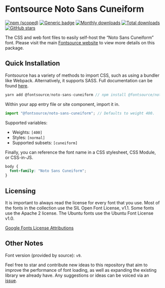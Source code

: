 # Fontsource Noto Sans Cuneiform

[![npm (scoped)](https://img.shields.io/npm/v/@fontsource/noto-sans-cuneiform?color=brightgreen)](https://www.npmjs.com/package/@fontsource/noto-sans-cuneiform) [![Generic badge](https://img.shields.io/badge/fontsource-passing-brightgreen)](https://github.com/fontsource/fontsource) [![Monthly downloads](https://badgen.net/npm/dm/@fontsource/noto-sans-cuneiform)](https://github.com/fontsource/fontsource) [![Total downloads](https://badgen.net/npm/dt/@fontsource/noto-sans-cuneiform)](https://github.com/fontsource/fontsource) [![GitHub stars](https://img.shields.io/github/stars/fontsource/fontsource.svg?style=social&label=Star)](https://github.com/fontsource/fontsource/stargazers)

The CSS and web font files to easily self-host the “Noto Sans Cuneiform” font. Please visit the main [Fontsource website](https://fontsource.org/fonts/noto-sans-cuneiform) to view more details on this package.

## Quick Installation

Fontsource has a variety of methods to import CSS, such as using a bundler like Webpack. Alternatively, it supports SASS. Full documentation can be found [here](https://fontsource.org/docs/introduction).

```javascript
yarn add @fontsource/noto-sans-cuneiform // npm install @fontsource/noto-sans-cuneiform
```

Within your app entry file or site component, import it in.

```javascript
import "@fontsource/noto-sans-cuneiform"; // Defaults to weight 400.
```

Supported variables:

- Weights: `[400]`
- Styles: `[normal]`
- Supported subsets: `[cuneiform]`

Finally, you can reference the font name in a CSS stylesheet, CSS Module, or CSS-in-JS.

```css
body {
  font-family: "Noto Sans Cuneiform";
}
```

## Licensing

It is important to always read the license for every font that you use.
Most of the fonts in the collection use the SIL Open Font License, v1.1. Some fonts use the Apache 2 license. The Ubuntu fonts use the Ubuntu Font License v1.0.

[Google Fonts License Attributions](https://fonts.google.com/attribution)

## Other Notes

Font version (provided by source): `v9`.

Feel free to star and contribute new ideas to this repository that aim to improve the performance of font loading, as well as expanding the existing library we already have. Any suggestions or ideas can be voiced via an [issue](https://github.com/fontsource/fontsource/issues).
